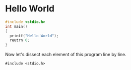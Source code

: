 ﻿# Hello World

```c
#include <stdio.h>
int main() 
{
  printf("Hello World");
  reutrn 0;
}
```
Now let's dissect each element of this program line by line.

`#include <stdio.h>`